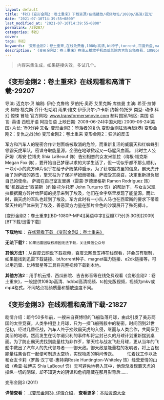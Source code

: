 ```yaml
---
layout: default
title: '科幻《变形金刚2：卷土重来》下载资源/在线播放/视频地址/1080p/高清/蓝光'
date: "2021-07-10T14:39:55+0800"
last_modified_at: "2021-07-10T14:39:55+0800"
permalink: /29207/
categories: 科幻
cover:
tags: 科幻
keywords: '变形金刚2：卷土重来,在线免费看,1080p高清,bt种子,torrent,百度云盘,magnet,磁力链,迅雷下载资源'
description: '《变形金刚2：卷土重来》在线云播放手机西瓜影院吉吉影音免费看，1080p高清bd/hd未删减完整版和tc抢先枪版，mkv/mp4格式，附带bt/torrent种子、magnet/磁力链、百度云盘、网盘资源迅雷下载链接'
---
```


>内容采集生成，如果链接失效，多试几个。


## 《变形金刚2：卷土重来》在线观看和高清下载-29207

导演: 迈克尔·贝 编剧: 伊伦·克鲁格 罗伯托·奥奇 艾里克斯·库兹曼 主演: 希亚·拉博夫 梅根·福克斯 乔什·杜哈明 雨果·维文 伊莎贝尔·卢卡斯 约翰·特托罗 类型: 动作 科幻 惊悚 冒险 官方网站: www.transformersmovie.com 制片国家/地区: 美国 语言: 英语 西班牙语 阿拉伯语 上映日期: 2009-06-24(中国大陆) 2009-06-24(美国) 片长: 150分钟 又名: 变形金刚2：堕落者的复仇 变形金刚狂派再起(港) 变形金刚2：复仇之战(台) 变形金刚2：卷土重来 变形金刚2：狂派的反击

军方和汽车人的秘密合作计划面临被取消的危险，而重新复活的威震天和红蜘蛛引领霸天虎军队，密谋夺取能量源，企图在地球掀起又一场腥风血雨。 此时主人公萨姆（希安·拉博夫 Shia LaBeouf 饰）告别相恋的女友米凯拉（梅根·福克斯 Megan Fox 饰），要开始自己梦寐以求的大学生活了，但一切似乎都不那么顺利，一块小小的魔方碎片似乎在给予萨姆某种启示。为了获取魔方里的信息，霸天虎开始了对萨姆的追击，擎天柱为了保护萨姆而牺牲，萨姆受其感召，决定重新担负起自己的使命。 萨姆在自己室友里奥（雷蒙·罗德里格斯 Ramon Rodriguez 饰）和“机器战士”西蒙斯（约翰·托尔托罗 John Turturro 饰）的帮助下，与女友米凯拉根据魔方碎片给萨姆的提示来到了埃及，他们在金字塔里发现了能量源。而此时，霸天虎的军队也赶到了埃及。军方此时有一小队人马也在西荤斯的要求下带着擎天柱的尸体来到了埃及，善恶双方力量在那片金色的沙漠展开了殊死搏斗。


[变形金刚2：卷土重来][BD-1080P-MP4][英语中字][豆瓣7.7分][5.3GB][2009][BT下载/迅雷下载]

**下载地址**： [在线观看下载 《变形金刚2：卷土重来》](https://www.btdx8.com/torrent/transformers_revenge_of_the_fallen_2009.html) 


**无法下载?**：`如果迅雷因版权原因无法下载，关注微信公众号 `

**其他方法1**：从百度云网盘下载视频，百度云网盘支持在线观看，非会员有限制，如果能找到迅雷下载链接、bt/torrent种子、magnet磁力链接、e2dk链接等，可以用迅雷、比特彗星等工具将完整视频下载到本地。

**其他方法2**：用手机云播、西瓜影院、吉吉影音等在线免费观看《变形金刚2：卷土重来》，一般提供1080p高清、hd/bd高清视频、tc抢先版视频，视频为mkv或mp4格式，不同站点视频质量和播放速度不同。


## 《变形金刚3》在线观看和高清下载-21827

剧情介绍：距今50多年前，一艘来自赛博坦的飞船坠落月球，由此引发了美苏两国的太空竞赛。人类争相登上月球，只为一探飞船残骸中的秘密。时间回到21世纪初，经过几番征战，汽车人终于挫败霸天虎的入侵，继而与人类合作，共同保卫美丽的地球。然而发生在切尔诺贝利的事件却将尘封已久的月球计划重新摆到桌面。为了防止霸天虎找到能量柱为非作歹，擎天柱与战友飞赴月球，更从当年的飞船中救出了汽车人的先代领导者——御天敌。御天敌是能量柱的发明者，将上百根能量柱集合在一起便可制造太空桥，实现物质的瞬间传送。  　　忙着找工作以及和女友卡莉（罗茜·汉丁顿-惠特莉Rosie Huntington-Whiteley 饰）经营爱情的山姆（希亚·拉博夫 Shia LaBeouf 饰）无可避免地卷入其中，他渐渐发现霸天虎的操纵一切的阴谋，却不知更大的阴谋和危机隐藏在那月影背后……


变形金刚3 (2011)

**详情查看**： [《变形金刚3》详情介绍](/movie/21827/)， **查看更多**：[本站资源大全](/movie/t/all/)

